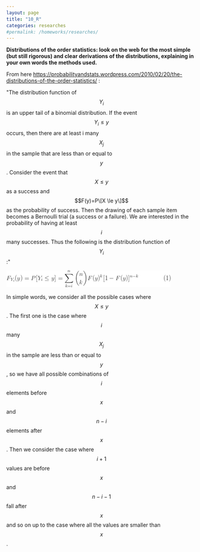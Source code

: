 ```yaml
---
layout: page
title: "10_R"
categories: researches
#permalink: /homeworks/researches/
---
```

<script type="text/x-mathjax-config">
  MathJax.Hub.Config({
    extensions: [
      "MathMenu.js",
      "MathZoom.js",
      "AssistiveMML.js",
      "a11y/accessibility-menu.js"
    ],
    jax: ["input/TeX", "output/CommonHTML"],
    TeX: {
      extensions: [
        "AMSmath.js",
        "AMSsymbols.js",
        "noErrors.js",
        "noUndefined.js",
      ]
    }
  });
</script>
<script type="text/javascript" async
  src="https://cdnjs.cloudflare.com/ajax/libs/mathjax/2.7.5/MathJax.js?config=TeX-MML-AM_CHTML">
</script>
<b>Distributions of the order statistics: look on the web for the most simple (but still rigorous) and clear derivations of the distributions, explaining in your own words the methods used.</b>

From here https://probabilityandstats.wordpress.com/2010/02/20/the-distributions-of-the-order-statistics/ :

"The distribution function of $$Y_i$$ is an upper tail of a binomial distribution. If the event $$Y_i \le y$$ occurs, then there are at least i many $$X_j$$ in the sample that are less than or equal to $$y$$. Consider the event that $$X \le y$$ as a success and $$F(y)=P\[X \le y\]$$ as the probability of success. Then the drawing of each sample item becomes a Bernoulli trial (a success or a failure). We are interested in the probability of having at least $$i$$ many successes. Thus the following is the distribution function of $$Y_i$$:"

![distribution-function-order-statistics](/images/10_R-distribution-function-order-statistics.png)

In simple words, we consider all the possible cases where $$X \le y$$. The first one is the case where $$i$$ many $$X_j$$ in the sample are less than or equal to $$y$$, so we have all possible combinations of $$i$$ elements before $$x$$ and $$n-i$$ elements after $$x$$. Then  we consider the case where $$i+1$$ values are before $$x$$ and $$n-i-1$$ fall after $$x$$ and so on up to the case where all the values are smaller than $$x$$.
